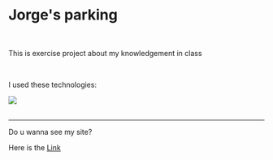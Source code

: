 <h1>Jorge's parking</h1><br>
<p>This is exercise project about my knowledgement in class</p><br>

<p>I used these technologies:</p>

<div>
    <img src="https://skillicons.dev/icons?i=html,css,react">
</div><br>

<hr>

<p>Do u wanna see my site?</p>
<p>Here is the <a href="https://rhoanbarioni.github.io/Clock.js/" target="_blank">Link</a></p>
